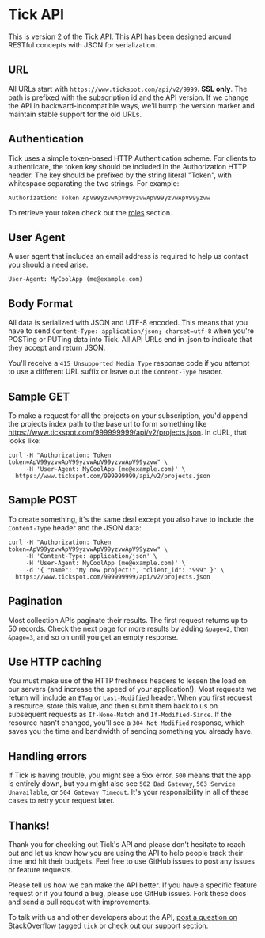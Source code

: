 Tick API
====================

This is version 2 of the Tick API.  This API has been designed around RESTful concepts with JSON for serialization.

URL
---
All URLs start with `https://www.tickspot.com/api/v2/9999`. **SSL only**. The path is prefixed with the subscription id and the API version. If we change the API in backward-incompatible ways, we'll bump the version marker and maintain stable support for the old URLs.


Authentication
--------------

Tick uses a simple token-based HTTP Authentication scheme. For clients to authenticate, the token key should be included in the Authorization HTTP header. The key should be prefixed by the string literal "Token", with whitespace separating the two strings. For example:

```shell
Authorization: Token ApV99yzvwApV99yzvwApV99yzvwApV99yzvw
```

To retrieve your token check out the [roles](https://github.com/tick/tick-api/blob/master/sections/roles.md) section.

User Agent
----------
A user agent that includes an email address is required to help us contact you should a need arise.

```shell
User-Agent: MyCoolApp (me@example.com)
```
Body Format
----------
All data is serialized with JSON and UTF-8 encoded.  This means that you have to send `Content-Type: application/json; charset=utf-8` when you're POSTing or PUTing data into Tick. All API URLs end in .json to indicate that they accept and return JSON.

You'll receive a `415 Unsupported Media Type` response code if you attempt to use a different URL suffix or leave out the `Content-Type` header.

Sample GET
-------
To make a request for all the projects on your subscription, you'd append the projects index path to the base url to form something like https://www.tickspot.com/999999999/api/v2/projects.json. In cURL, that looks like:

```shell
curl -H "Authorization: Token token=ApV99yzvwApV99yzvwApV99yzvwApV99yzvw" \
     -H 'User-Agent: MyCoolApp (me@example.com)' \
  https://www.tickspot.com/999999999/api/v2/projects.json
```
Sample POST
------------
To create something, it's the same deal except you also have to include the `Content-Type` header and the JSON data:

```shell
curl -H "Authorization: Token token=ApV99yzvwApV99yzvwApV99yzvwApV99yzvw" \
     -H 'Content-Type: application/json' \
     -H 'User-Agent: MyCoolApp (me@example.com)' \
     -d '{ "name": "My new project!", "client_id": "999" }' \
  https://www.tickspot.com/999999999/api/v2/projects.json
```

Pagination
----------

Most collection APIs paginate their results. The first request returns up to
50 records. Check the next page for more results by adding `&page=2`, then
`&page=3`, and so on until you get an empty response.

Use HTTP caching
----------------

You must make use of the HTTP freshness headers to lessen the load on our servers (and increase the speed of your application!). Most requests we return will include an `ETag` or `Last-Modified` header. When you first request a resource, store this value, and then submit them back to us on subsequent requests as `If-None-Match` and `If-Modified-Since`. If the resource hasn't changed, you'll see a `304 Not Modified` response, which saves you the time and bandwidth of sending something you already have.


Handling errors
---------------

If Tick is having trouble, you might see a 5xx error. `500` means that the app is entirely down, but you might also see `502 Bad Gateway`, `503 Service Unavailable`, or `504 Gateway Timeout`. It's your responsibility in all of these cases to retry your request later.


Thanks!
----------------------

Thank you for checking out Tick's API and please don't hesitate to reach out and let us know how you are using the API to help people track their time and hit their budgets.  Feel free to use GitHub issues to post any issues or feature requests.

Please tell us how we can make the API better. If you have a specific feature request or if you found a bug, please use GitHub issues. Fork these docs and send a pull request with improvements.

To talk with us and other developers about the API, [post a question on StackOverflow](http://stackoverflow.com/questions/ask) tagged `tick` or [check out our support section](http://www.tickspot.com/help).
